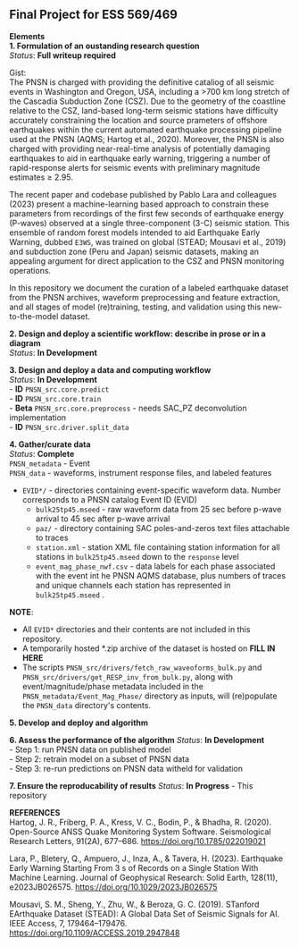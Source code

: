 ## Final Project for ESS 569/469  

**Elements**  
**1. Formulation of an oustanding research question**  
*Status*: **Full writeup required**  

Gist:  
The PNSN is charged with providing the definitive cataliog of all seismic events in Washington and Oregon, USA, including a >700 km long stretch of the Cascadia Subduction Zone (CSZ). Due to the geometry of the coastline relative to the CSZ, land-based long-term seismic stations have difficulty accurately constraining the location and source prameters of offshore earthquakes within the current automated earthquake processing pipeline used at the PNSN (AQMS; Hartog et al., 2020). Moreover, the PNSN is also charged with providing near-real-time analysis of potentially damaging earthquakes to aid in earthquake early warning, triggering a number of rapid-response alerts for seismic events with preliminary magnitude estimates $\geq$ 2.95.

The recent paper and codebase published by Pablo Lara and colleagues (2023) present a machine-learning based approach to constrain these parameters from recordings of the first few seconds of earthquake energy (P-waves) observed at a single three-component (3-C) seismic station. This ensemble of random forest models intended to aid Earthquake Early Warning, dubbed `E3WS`, was trained on global (STEAD; Mousavi et al., 2019) and subduction zone (Peru and Japan) seismic datasets, making an appealing argument for direct application to the CSZ and PNSN monitoring operations.  

In this repository we document the curation of a labeled earthquake dataset from the PNSN archives, waveform preprocessing and feature extraction, and all stages of model (re)training, testing, and validation using this new-to-the-model dataset.


**2. Design and deploy a scientific workflow: describe in prose or in a diagram**  
    *Status*: **In Development**  

**3. Design and deploy a data and computing workflow**  
    *Status*: **In Development**  
        - **ID** `PNSN_src.core.predict`  
        - **ID** `PNSN_src.core.train`  
        - **Beta** `PNSN_src.core.preprocess` - needs SAC_PZ deconvolution implementation  
        - **ID** `PNSN_src.driver.split_data`  

**4. Gather/curate data**  
*Status*: **Complete**  
`PNSN_metadata`  - Event   
`PNSN_data` - waveforms, instrument response files, and labeled features  
- `EVID*/` - directories containing event-specific waveform data. Number corresponds to a PNSN catalog Event ID (EVID)  
    - `bulk25tp45.mseed`  - raw waveform data from 25 sec before p-wave arrival to 45 sec after p-wave arrival  
    - `paz/` - directory containing SAC poles-and-zeros text files attachable to traces  
    - `station.xml` - station XML file containing station information for all stations in `bulk25tp45.mseed` down to the `response` level 
    - `event_mag_phase_nwf.csv` - data labels for each phase associated with the event int he PNSN AQMS database, plus numbers of traces and unique channels each station has represented in `bulk25tp45.mseed` . 

**NOTE**:  
- All `EVID*` directories and their contents are not included in this repository. 
- A temporarily hosted *.zip archive of the dataset is hosted on **FILL IN HERE**  
- The scripts `PNSN_src/drivers/fetch_raw_waveoforms_bulk.py` and `PNSN_src/drivers/get_RESP_inv_from_bulk.py`, along with event/magnitude/phase metadata included in the `PNSN_metadata/Event_Mag_Phase/` directory as inputs, will (re)populate the `PNSN_data` directory's contents.


**5. Develop and deploy and algorithm**

**6. Assess the performance of the algorithm**
*Status*: **In Development**  
    - Step 1: run PNSN data on published model  
    - Step 2: retrain model on a subset of PNSN data  
    - Step 3: re-run predictions on PNSN data witheld for validation  

**7. Ensure the reproducability of results**
    *Status*: **In Progress**
    - This repository  


**REFERENCES**  
Hartog, J. R., Friberg, P. A., Kress, V. C., Bodin, P., & Bhadha, R. (2020). Open-Source ANSS Quake Monitoring System Software. Seismological Research Letters, 91(2A), 677–686. https://doi.org/10.1785/022019021  

Lara, P., Bletery, Q., Ampuero, J., Inza, A., & Tavera, H. (2023). Earthquake Early Warning Starting From 3 s of Records on a Single Station With Machine Learning. Journal of Geophysical Research: Solid Earth, 128(11), e2023JB026575. https://doi.org/10.1029/2023JB026575  

Mousavi, S. M., Sheng, Y., Zhu, W., & Beroza, G. C. (2019). STanford EArthquake Dataset (STEAD): A Global Data Set of Seismic Signals for AI. IEEE Access, 7, 179464–179476. https://doi.org/10.1109/ACCESS.2019.2947848
